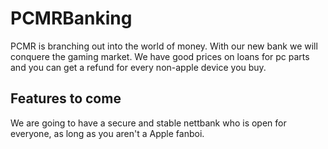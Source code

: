 # PCMRBanking
PCMR is branching out into the world of money. With our new bank we will conquere the gaming market.
We have good prices on loans for pc parts and you can get a refund for every non-apple device you buy.

## Features to come
We are going to have a secure and stable nettbank who is open for everyone, as long as you aren't a Apple fanboi.
